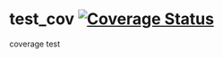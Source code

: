 # test_cov [![Coverage Status](https://coveralls.io/repos/github/shubhamsharma1609/test_cov/badge.svg?branch=main)](https://coveralls.io/github/shubhamsharma1609/test_cov?branch=main)
coverage test
